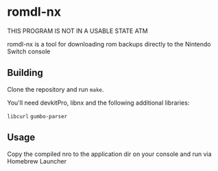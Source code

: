 # romdl-nx

THIS PROGRAM IS NOT IN A USABLE STATE ATM

romdl-nx is a tool for downloading rom backups directly to the Nintendo Switch console


## Building

Clone the repository and run `make`.

You'll need devkitPro, libnx and the following additional libraries:

`libcurl`
`gumbo-parser`


## Usage

Copy the compiled nro to the application dir on your console and run via Homebrew Launcher
